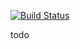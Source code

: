 [![Build Status](https://travis-ci.org/falsecz/easy-pg.png?branch=master)](https://travis-ci.org/falsecz/easy-pg)

todo
